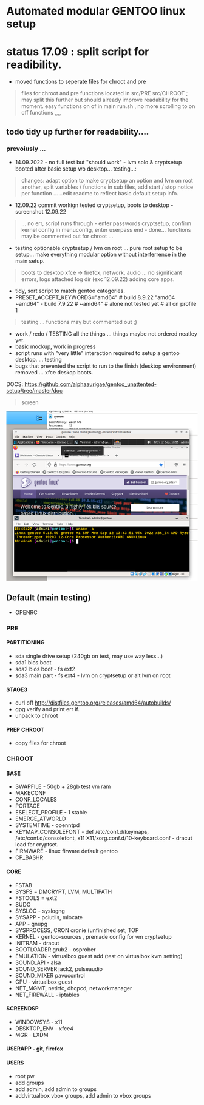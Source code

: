 # Automated modular GENTOO linux setup

# status 17.09 : split script for readibility.
- moved functions to seperate files for chroot and pre
> files for chroot and pre functions located in src/PRE src/CHROOT ; may split this further but should already improve readability for the moment.
> easy functions on of in main run.sh , no more scrolling to on off functions ,,,,

## todo tidy up further for readability....

### prevoiusly ...
- 14.09.2022 - no full test but "should work" - lvm solo & cryptsetup booted after basic setup wo desktop... testing...:
> changes: adapt option to make cryptsetup an option and lvm on root another, split variables / functions in sub files, add start / stop notice per function ...
> ..edit readme to reflect basic default setup info.

- 12.09.22 commit workign tested cryptsetup, boots to desktop - screenshot 12.09.22
> ... no err, script runs through - enter passwords cryptsetup, confirm kernel config in menuconfig, enter userpass end - done...
 functions may be commented out for chroot ...

- testing optionable cryptsetup / lvm on root ... pure root setup to be setup... make everything modular option without interferrence in the main setup.
> boots to desktop xfce -> firefox, network, audio ...
> no significant errors, logs attached log dir (exc 12.09.22)
> adding core apps.
- tidy, sort script to match gentoo categories.
- PRESET_ACCEPT_KEYWORDS="amd64" # build 8.9.22 "amd64 ~amd64" - build 7.9.22 # ~amd64" # alone not tested yet # all on profile 1
> testing ... functions may but commented out ;)
- work / redo / TESTING all the things ... things maybe not ordered neatley yet.
- basic mockup, work in progress
- script runs with "very little" interaction required to setup a gentoo desktop. ... testing
- bugs that prevented the script to run to the finish (desktop environment) removed ... xfce deskop boots.


DOCS: https://github.com/alphaaurigae/gentoo_unattented-setup/tree/master/doc

> <p>screen</p>
![<p>booted...</p> ](img/screenshots/virtual_machine/virtualbox/Screenshot_2022-09-12_20-55-20.png)

## Default (main testing)
- OPENRC

### PRE

#### PARTITIONING
- sda single drive setup (240gb on test, may use way less...)
- sda1 bios boot
- sda2 bios boot - fs ext2
- sda3 main part - fs ext4 - lvm on cryptsetup or alt lvm on root

#### STAGE3
- curl off http://distfiles.gentoo.org/releases/amd64/autobuilds/
- gpg verify and print err if. 
- unpack to chroot

#### PREP CHROOT
- copy files for chroot

### CHROOT
#### BASE
- SWAPFILE - 50gb + 28gb test vm ram
- MAKECONF 
- CONF_LOCALES
- PORTAGE
- ESELECT_PROFILE - 1 stable
- EMERGE_ATWORLD
- SYSTEMTIME - openntpd
- KEYMAP_CONSOLEFONT - def /etc/conf.d/keymaps, /etc/conf.d/consolefont, x11 X11/xorg.conf.d/10-keyboard.conf - dracut load for cryptset.
- FIRMWARE - linux firware default gentoo
- CP_BASHR

#### CORE
- FSTAB
- SYSFS = DMCRYPT, LVM, MULTIPATH
- FSTOOLS = ext2
- SUDO
- SYSLOG - syslogng
- SYSAPP - pciutils, mlocate
- APP - gnupg
- SYSPROCESS, CRON cronie (unfinished set, TOP
- KERNEL - gentoo-sources , premade config for vm cryptsetup
- INITRAM - dracut
- BOOTLOADER grub2 - osprober
- EMULATION - virtualbox guest add (test on virtualbox kvm setting)
- SOUND_API - alsa
- SOUND_SERVER jack2, pulseaudio
- SOUND_MIXER pavucontrol
- GPU - virtualbox guest
- NET_MGMT, netirfc, dhcpcd, networkmanager
- NET_FIREWALL - iptables

#### SCREENDSP
- WINDOWSYS - x11
- DESKTOP_ENV - xfce4
- MGR - LXDM

#### USERAPP - git, firefox

#### USERS
- root pw
- add groups
- add admin, add admin to groups
- addvirtualbox vbox groups, add admin to vbox groups
